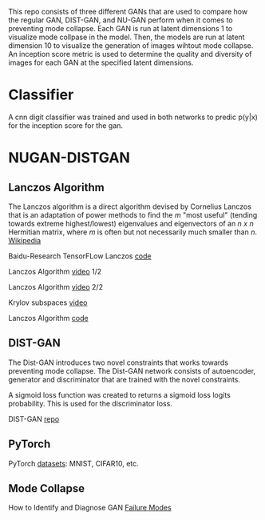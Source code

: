 This repo consists of three different GANs that are used to compare how the regular GAN, DIST-GAN, and NU-GAN perform when it comes to preventing mode collapse. Each GAN is run at latent dimensions 1 to visualize mode collpase in the model. Then, the models are run at latent dimension 10 to visualize the generation of images wihtout mode collapse. An inception score metric is used to determine the quality and diversity of images for each GAN at the specified latent dimensions.

# Classifier

A cnn digit classifier was trained and used in both networks to predic p(y|x) for the inception score for the gan. 


# NUGAN-DISTGAN

## Lanczos Algorithm

The Lanczos algorithm is a direct algorithm devised by Cornelius Lanczos that is an adaptation of power methods to find the *m* "most useful" (tending towards extreme highest/lowest) eigenvalues and eigenvectors of an *n x n* Hermitian matrix, where *m* is often but not necessarily much smaller than *n*. [Wikipedia](https://en.wikipedia.org/wiki/Lanczos_algorithm)

Baidu-Research TensorFLow Lanczos [code](https://github.com/baidu-research/tensorflow-allreduce/blob/master/tensorflow/contrib/solvers/python/ops/lanczos.py)

Lanczos Algorithm [video](https://www.youtube.com/watch?v=0t7WJybTmFg) 1/2

Lanczos Algorithm [video](https://www.youtube.com/watch?v=WO8w5zq1Sfo) 2/2

Krylov subspaces [video](https://www.youtube.com/watch?v=ji__O4deIZo)

Lanczos Algorithm [code](https://github.com/cc-hpc-itwm/GradVis/blob/master/toolbox/hessian_functions.py)

## DIST-GAN

The Dist-GAN introduces two novel constraints that works towards preventing mode collapse. The Dist-GAN network consists of autoencoder, generator and discriminator that are trained with the novel constraints. 

A sigmoid loss function was created to returns a sigmoid loss logits probability. This is used for the discriminator loss. 

DIST-GAN [repo](https://github.com/tntrung/gan/blob/master/distgan_image/distgan_mnist.py)

## PyTorch

PyTorch [datasets](https://pytorch.org/vision/stable/datasets.html): MNIST, CIFAR10, etc.



## Mode Collapse

How to Identify and Diagnose GAN [Failure Modes](https://machinelearningmastery.com/practical-guide-to-gan-failure-modes/)

